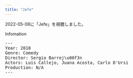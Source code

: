 ```yaml
---
title: "Jefe"
---
```

2022-05-08に「Jefe」を視聴しました。

Infomation
<pre>
---
Year: 2018
Genre: Comedy
Director: Sergio Barrej\u00f3n
Actors: Luis Callejo, Juana Acosta, Carlo D'Ursi
Production: N/A
---
</pre>